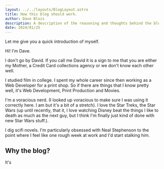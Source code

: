 ```yaml
---
layout: ../../layouts/BlogLayout.astro
title: How this blog should work.
author: Dave Blois
description: A description of the reasoning and thoughts behind the blog
date: 2024/01/25
---
```

Let me give you a quick introduction of myself.

Hi!
I'm Dave.

I don't go by David. If you call me David it is a sign to me that you are either my Mother, a Credit Card collections agency or we don't know each other well.

I studied film in college. I spent my whole career since then working as a Web Developer for a print shop. So if there are things that I know pretty well, it's Web Development, Print Production and Movies.

I'm a voracious nerd. (I looked up voracious to make sure I was using it correctly here. I am but it's a bit of a stretch). I love the Star Treks, the Star Wars (up until recently, that it, I love watching Disney beat the things I like to death as much as the next guy, but I think I'm finally just kind of done with new Star Wars stuff.).

I dig scifi novels. I'm particularly obsessed with Neal Stephenson to the point where I feel like one rough week at work and I'd start stalking him.
## Why the blog?
It's